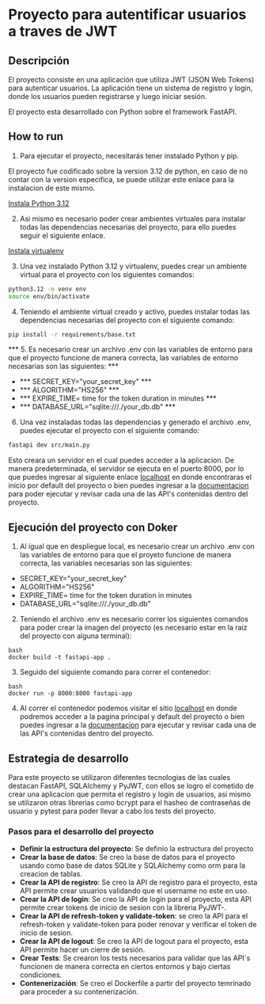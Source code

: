 # Proyecto para autentificar usuarios a traves de JWT

## Descripción

El proyecto consiste en una aplicación que utiliza JWT (JSON Web Tokens) para autenticar usuarios. La aplicación tiene un sistema de registro y login, donde los usuarios pueden registrarse y luego iniciar sesión.

El proyecto esta desarrollado con Python sobre el framework FastAPI.

## How to run

1. Para ejecutar el proyecto, necesitarás tener instalado Python y pip.

El proyecto fue codificado sobre la version 3.12 de python, en caso de no contar con la version especifica, se puede utilizar este enlace para la instalacion de este mismo.

[Instala Python 3.12](https://ubuntuhandbook.org/index.php/2023/05/install-python-3-12-ubuntu/)

2. Asi mismo es necesario poder crear ambientes virtuales para instalar todas las dependencias necesarias del proyecto, para ello puedes seguir el siguiente enlace.

[Instala virtualenv](https://virtualenv.pypa.io/en/latest/installation.html)

3. Una vez instalado Python 3.12 y virtualenv, puedes crear un ambiente virtual para el proyecto con los siguientes comandos:

```bash
python3.12 -m venv env
source env/bin/activate
```

4. Teniendo el ambiente virtual creado y activo, puedes instalar todas las dependencias necesarias del proyecto con el siguiente comando:

```bash
pip install -r requirements/base.txt
```

*** 5. Es necesario crear un archivo .env con las variables de entorno para que el proyecto funcione de manera correcta, las variables de entorno necesarias son las siguientes: ***

- *** SECRET_KEY="your_secret_key" ***
- *** ALGORITHM="HS256" ***
- *** EXPIRE_TIME= time for the token duration in minutes ***
- *** DATABASE_URL="sqlite:///./your_db.db" ***

6. Una vez instaladas todas las dependencias y generado el archivo .env, puedes ejecutar el proyecto con el siguiente comando:

```bash
fastapi dev src/main.py
```

Esto creara un servidor en el cual puedes acceder a la aplicacion. De manera predeterminada, el servidor se ejecuta en el puerto 8000, por lo que puedes ingresar al siguiente enlace [localhost](http://127.0.0.1:8000/) en donde encontraras el inicio por default del proyecto o bien puedes ingresar a la [documentacion](http://127.0.0.1:8000/docs) para poder ejecutar y revisar cada una de las API's contenidas dentro del proyecto.

## Ejecución del proyecto con Doker

1. Al igual que en despliegue local, es necesario crear un archivo .env con las variables de entorno para que el proyeto funcione de manera correcta, las variables necesarias son las siguientes:

- SECRET_KEY="your_secret_key"
- ALGORITHM="HS256"
- EXPIRE_TIME= time for the token duration in minutes
- DATABASE_URL="sqlite:///./your_db.db"

2. Teniendo el archivo .env es necesario correr los siguientes comandos para poder crear la imagen del proyecto (es necesario estar en la raiz del proyecto con alguna terminal):

```
bash
docker build -t fastapi-app .
```

3. Seguido del siguiente comando para correr el contenedor:
```
bash
docker run -p 8000:8000 fastapi-app
```

4. Al correr el contenedor podemos visitar el sitio [localhost](http://localhost:8000/) en donde podremos acceder a la pagina principal y default del proyecto o bien puedes ingresar a la [documentacion](http://localhost:8000/docs) para ejecutar y revisar cada una de las API's contenidas dentro del proyecto.

## Estrategia de desarrollo

Para este proyecto se utilizaron diferentes tecnologias de las cuales destacan FastAPI, SQLAlchemy y PyJWT, con ellos se logro el cometido de crear una aplicacion que permita el registro y login de usuarios, asi mismo se utilizaron otras librerias como bcrypt para el hasheo de contraseñas de usuario y pytest para poder llevar a cabo los tests del proyecto.

### Pasos para el desarrollo del proyecto

- **Definir la estructura del proyecto**: Se definio la estructura del proyecto
- **Crear la base de datos**: Se creo la base de datos para el proyecto usando como base de datos SQLite y SQLAlchemy como orm para la creacion de tablas. 
- **Crear la API de registro**: Se creo la API de registro para el proyecto, esta API permite crear usuarios validando que el username no este en uso.
- **Crear la API de login**: Se creo la API de login para el proyecto, esta API permite crear tokens de inicio de sesion con la libreria PyJWT-.
- **Crear la API de refresh-token y validate-token**: se creo la API para el refresh-token y validate-token para poder renovar y verificar el token de inicio de sesion.
- **Crear la API de logout**: Se creo la API de logout para el proyecto, esta API permite hacer un cierre de sesión.
- **Crear Tests**: Se crearon los tests necesarios para validar que las API´s funcionen de manera correcta en ciertos entornos y bajo ciertas condiciones.
- **Contenerización**: Se creo el Dockerfile a partir del proyecto temrinado para proceder a su contenerización.
